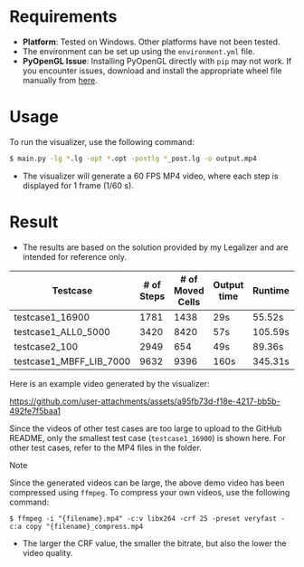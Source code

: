 # Requirements
- **Platform**: Tested on Windows. Other platforms have not been tested.
- The environment can be set up using the `environment.yml` file.
- **PyOpenGL Issue**: Installing PyOpenGL directly with `pip` may not work. If you encounter issues, download and install the appropriate wheel file manually from [here](https://github.com/cgohlke/pyopengl-build/releases/tag/v3.1.8).

# Usage
To run the visualizer, use the following command:
```bash
$ main.py -lg *.lg -opt *.opt -postlg *_post.lg -o output.mp4
```
- The visualizer will generate a 60 FPS MP4 video, where each step is displayed for 1 frame (1/60 s).

# Result
- The results are based on the solution provided by my Legalizer and are intended for reference only.

|      Testcase     |# of Steps|# of Moved Cells|Output time|Runtime|Generate Speed|
|-------------------|----------|----------------|-----------|-------|--------------|
|  testcase1_16900  |    1781  |      1438      |    29s    | 55.52s|   32.08fps   |
|testcase1_ALL0_5000|    3420  |      8420      |    57s    |105.59s|   32.39fps   |
|   testcase2_100   |    2949  |      654       |    49s    | 89.36s|   33.00fps   |
|testcase1_MBFF_LIB_7000|9632  |      9396      |    160s   |345.31s|   27.89fps   |

Here is an example video generated by the visualizer:

https://github.com/user-attachments/assets/a95fb73d-f18e-4217-bb5b-492fe7f5baa1

Since the videos of other test cases are too large to upload to the GitHub README, only the smallest test case (`testcase1_16900`) is shown here. For other test cases, refer to the MP4 files in the folder.
> [!NOTE]
> Since the generated videos can be large, the above demo video has been compressed using `ffmpeg`. To compress your own videos, use the following command:
> ```
> $ ffmpeg -i "{filename}.mp4" -c:v libx264 -crf 25 -preset veryfast -c:a copy "{filename}_compress.mp4
> ```
> - The larger the CRF value, the smaller the bitrate, but also the lower the video quality.
